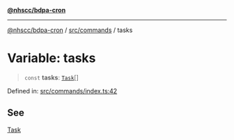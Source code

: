 [**@nhscc/bdpa-cron**](../../../README.md)

***

[@nhscc/bdpa-cron](../../../README.md) / [src/commands](../README.md) / tasks

# Variable: tasks

> `const` **tasks**: [`Task`](../enumerations/Task.md)[]

Defined in: [src/commands/index.ts:42](https://github.com/nhscc/bdpa-cron/blob/8ad58c8c8508bf539936ccdd28c6f77ce4493fea/src/commands/index.ts#L42)

## See

[Task](../enumerations/Task.md)
